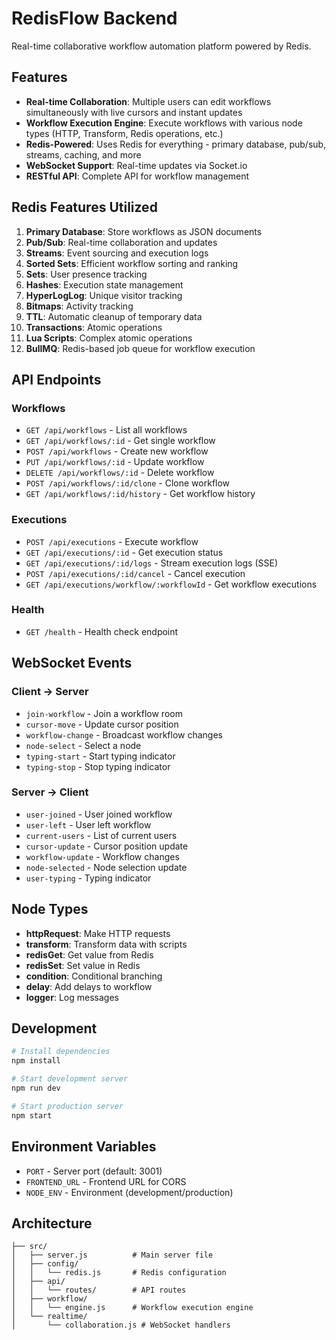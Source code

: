 # RedisFlow Backend

Real-time collaborative workflow automation platform powered by Redis.

## Features

- **Real-time Collaboration**: Multiple users can edit workflows simultaneously with live cursors and instant updates
- **Workflow Execution Engine**: Execute workflows with various node types (HTTP, Transform, Redis operations, etc.)
- **Redis-Powered**: Uses Redis for everything - primary database, pub/sub, streams, caching, and more
- **WebSocket Support**: Real-time updates via Socket.io
- **RESTful API**: Complete API for workflow management

## Redis Features Utilized

1. **Primary Database**: Store workflows as JSON documents
2. **Pub/Sub**: Real-time collaboration and updates
3. **Streams**: Event sourcing and execution logs
4. **Sorted Sets**: Efficient workflow sorting and ranking
5. **Sets**: User presence tracking
6. **Hashes**: Execution state management
7. **HyperLogLog**: Unique visitor tracking
8. **Bitmaps**: Activity tracking
9. **TTL**: Automatic cleanup of temporary data
10. **Transactions**: Atomic operations
11. **Lua Scripts**: Complex atomic operations
12. **BullMQ**: Redis-based job queue for workflow execution

## API Endpoints

### Workflows
- `GET /api/workflows` - List all workflows
- `GET /api/workflows/:id` - Get single workflow
- `POST /api/workflows` - Create new workflow
- `PUT /api/workflows/:id` - Update workflow
- `DELETE /api/workflows/:id` - Delete workflow
- `POST /api/workflows/:id/clone` - Clone workflow
- `GET /api/workflows/:id/history` - Get workflow history

### Executions
- `POST /api/executions` - Execute workflow
- `GET /api/executions/:id` - Get execution status
- `GET /api/executions/:id/logs` - Stream execution logs (SSE)
- `POST /api/executions/:id/cancel` - Cancel execution
- `GET /api/executions/workflow/:workflowId` - Get workflow executions

### Health
- `GET /health` - Health check endpoint

## WebSocket Events

### Client → Server
- `join-workflow` - Join a workflow room
- `cursor-move` - Update cursor position
- `workflow-change` - Broadcast workflow changes
- `node-select` - Select a node
- `typing-start` - Start typing indicator
- `typing-stop` - Stop typing indicator

### Server → Client
- `user-joined` - User joined workflow
- `user-left` - User left workflow
- `current-users` - List of current users
- `cursor-update` - Cursor position update
- `workflow-update` - Workflow changes
- `node-selected` - Node selection update
- `user-typing` - Typing indicator

## Node Types

- **httpRequest**: Make HTTP requests
- **transform**: Transform data with scripts
- **redisGet**: Get value from Redis
- **redisSet**: Set value in Redis
- **condition**: Conditional branching
- **delay**: Add delays to workflow
- **logger**: Log messages

## Development

```bash
# Install dependencies
npm install

# Start development server
npm run dev

# Start production server
npm start
```

## Environment Variables

- `PORT` - Server port (default: 3001)
- `FRONTEND_URL` - Frontend URL for CORS
- `NODE_ENV` - Environment (development/production)

## Architecture

```
├── src/
│   ├── server.js          # Main server file
│   ├── config/
│   │   └── redis.js       # Redis configuration
│   ├── api/
│   │   └── routes/        # API routes
│   ├── workflow/
│   │   └── engine.js      # Workflow execution engine
│   └── realtime/
│       └── collaboration.js # WebSocket handlers
